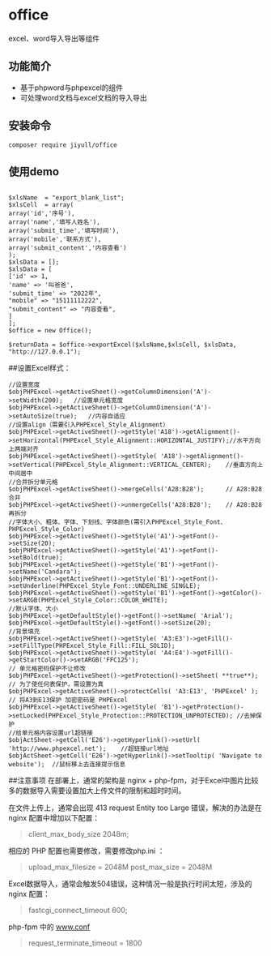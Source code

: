 # office
excel、word导入导出等组件

## 功能简介
* 基于phpword与phpexcel的组件
* 可处理word文档与excel文档的导入导出

## 安装命令
```composer require jiyull/office```

## 使用demo
```use jiyull\Office;

$xlsName  = "export_blank_list";
$xlsCell  = array(
array('id','序号'),
array('name','填写人姓名'),
array('submit_time','填写时间'),
array('mobile','联系方式'),
array('submit_content','内容查看')
);
$xlsData = [];
$xlsData = [
['id' => 1,
'name' => '叫爸爸',
'submit_time' => "2022年",
"mobile" => "15111112222",
"submit_content" => "内容查看",
]
];
$office = new Office();

$returnData = $office->exportExcel($xlsName,$xlsCell, $xlsData, "http://127.0.0.1");
```

##设置Excel样式：
```
//设置宽度
$objPHPExcel->getActiveSheet()->getColumnDimension('A')->setWidth(200);   //设置单元格宽度
$objPHPExcel->getActiveSheet()->getColumnDimension('A')->setAutoSize(true);   //内容自适应
//设置align（需要引入PHPExcel_Style_Alignment）
$objPHPExcel->getActiveSheet()->getStyle('A18')->getAlignment()->setHorizontal(PHPExcel_Style_Alignment::HORIZONTAL_JUSTIFY);//水平方向上两端对齐
$objPHPExcel->getActiveSheet()->getStyle( 'A18')->getAlignment()->setVertical(PHPExcel_Style_Alignment::VERTICAL_CENTER);    //垂直方向上中间居中
//合并拆分单元格
$objPHPExcel->getActiveSheet()->mergeCells('A28:B28');      // A28:B28合并
$objPHPExcel->getActiveSheet()->unmergeCells('A28:B28');    // A28:B28再拆分
//字体大小、粗体、字体、下划线、字体颜色(需引入PHPExcel_Style_Font、PHPExcel_Style_Color)
$objPHPExcel->getActiveSheet()->getStyle('A1')->getFont()->setSize(20);
$objPHPExcel->getActiveSheet()->getStyle('A1')->getFont()->setBold(true);
$objPHPExcel->getActiveSheet()->getStyle('B1')->getFont()->setName('Candara');
$objPHPExcel->getActiveSheet()->getStyle('B1')->getFont()->setUnderline(PHPExcel_Style_Font::UNDERLINE_SINGLE);
$objPHPExcel->getActiveSheet()->getStyle('B1')->getFont()->getColor()->setARGB(PHPExcel_Style_Color::COLOR_WHITE);
//默认字体、大小
$objPHPExcel->getDefaultStyle()->getFont()->setName( 'Arial');
$objPHPExcel->getDefaultStyle()->getFont()->setSize(20);
//背景填充
$objPHPExcel->getActiveSheet()->getStyle( 'A3:E3')->getFill()->setFillType(PHPExcel_Style_Fill::FILL_SOLID);
$objPHPExcel->getActiveSheet()->getStyle( 'A4:E4')->getFill()->getStartColor()->setARGB('FFC125');
// 单元格密码保护不让修改
$objPHPExcel->getActiveSheet()->getProtection()->setSheet( **true**);  // 为了使任何表保护，需设置为真
$objPHPExcel->getActiveSheet()->protectCells( 'A3:E13', 'PHPExcel' ); // 将A3到E13保护 加密密码是 PHPExcel
$objPHPExcel->getActiveSheet()->getStyle( 'B1')->getProtection()->setLocked(PHPExcel_Style_Protection::PROTECTION_UNPROTECTED); //去掉保护
//给单元格内容设置url超链接
$objActSheet->getCell('E26')->getHyperlink()->setUrl( 'http://www.phpexcel.net');    //超链接url地址
$objActSheet->getCell('E26')->getHyperlink()->setTooltip( 'Navigate to website');  //鼠标移上去连接提示信息
```

##注意事项
在部署上，通常的架构是 nginx + php-fpm，对于Excel中图片比较多的数据导入需要设置加大上传文件的限制和超时时间。

在文件上传上，通常会出现 413 request Entity too Large 错误，解决的办法是在 nginx 配置中增加以下配置：

>client_max_body_size  2048m;

相应的 PHP 配置也需要修改，需要修改php.ini ：

>upload_max_filesize = 2048M
post_max_size = 2048M


Excel数据导入，通常会触发504错误，这种情况一般是执行时间太短，涉及的 nginx 配置：

>fastcgi_connect_timeout 600;

php-fpm 中的 www.conf
>request_terminate_timeout = 1800
